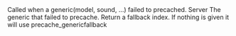 <function name="HolyLib:OnGenericPrecacheFail" parent="" type="hook">
	<description>
		Called when a generic(model, sound, ...) failed to precached.
		<added version="0.3"></added>
	</description>
	<realm>Server</realm>
	<args>
		<arg name="generic" type="string">The generic that failed to precache.</arg>
	</args>
	<rets>
		<ret name="fallback" type="number" default="nil">Return a fallback index. If nothing is given it will use <page>precache_genericfallback</page></ret>
	</rets>
</function>